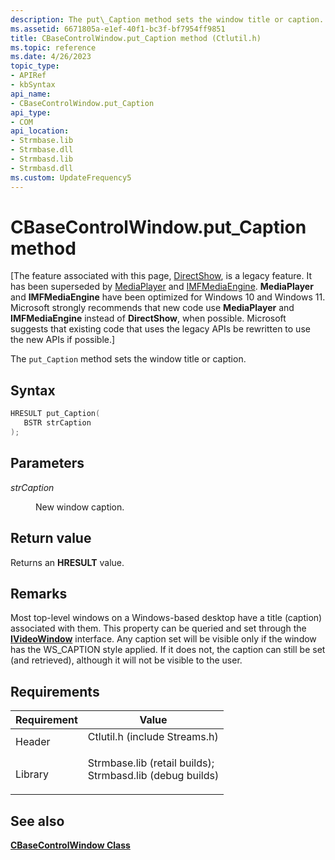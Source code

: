 ```yaml
---
description: The put\_Caption method sets the window title or caption.
ms.assetid: 6671805a-e1ef-40f1-bc3f-bf7954ff9851
title: CBaseControlWindow.put_Caption method (Ctlutil.h)
ms.topic: reference
ms.date: 4/26/2023
topic_type: 
- APIRef
- kbSyntax
api_name: 
- CBaseControlWindow.put_Caption
api_type: 
- COM
api_location: 
- Strmbase.lib
- Strmbase.dll
- Strmbasd.lib
- Strmbasd.dll
ms.custom: UpdateFrequency5
---
```


# CBaseControlWindow.put\_Caption method

\[The feature associated with this page, [DirectShow](/windows/win32/directshow/directshow), is a legacy feature. It has been superseded by [MediaPlayer](/uwp/api/Windows.Media.Playback.MediaPlayer) and [IMFMediaEngine](/windows/win32/api/mfmediaengine/nn-mfmediaengine-imfmediaengine). **MediaPlayer** and **IMFMediaEngine** have been optimized for Windows 10 and Windows 11. Microsoft strongly recommends that new code use **MediaPlayer** and **IMFMediaEngine** instead of **DirectShow**, when possible. Microsoft suggests that existing code that uses the legacy APIs be rewritten to use the new APIs if possible.\]

The `put_Caption` method sets the window title or caption.

## Syntax


```C++
HRESULT put_Caption(
   BSTR strCaption
);
```



## Parameters

<dl> <dt>

*strCaption* 
</dt> <dd>

New window caption.

</dd> </dl>

## Return value

Returns an **HRESULT** value.

## Remarks

Most top-level windows on a Windows-based desktop have a title (caption) associated with them. This property can be queried and set through the [**IVideoWindow**](/windows/desktop/api/Control/nn-control-ivideowindow) interface. Any caption set will be visible only if the window has the WS\_CAPTION style applied. If it does not, the caption can still be set (and retrieved), although it will not be visible to the user.

## Requirements



| Requirement | Value |
|--------------------|--------------------------------------------------------------------------------------------------------------------------------------------------------------------------------------------|
| Header<br/>  | <dl> <dt>Ctlutil.h (include Streams.h)</dt> </dl>                                                                                   |
| Library<br/> | <dl> <dt>Strmbase.lib (retail builds); </dt> <dt>Strmbasd.lib (debug builds)</dt> </dl> |



## See also

<dl> <dt>

[**CBaseControlWindow Class**](cbasecontrolwindow.md)
</dt> </dl>

 

 




